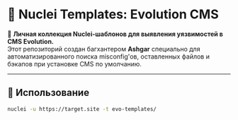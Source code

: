 # 🐾 Nuclei Templates: Evolution CMS

🎯 **Личная коллекция Nuclei-шаблонов для выявления уязвимостей в CMS Evolution.**  
Этот репозиторий создан багхантером **Ashgar** специально для автоматизированного поиска misconfig'ов, оставленных файлов и бэкапов при установке CMS по умолчанию.

---

## 🚀 Использование

```bash
nuclei -u https://target.site -t evo-templates/


